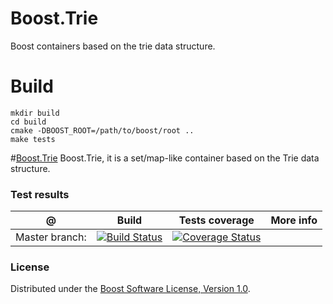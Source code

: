 # Boost.Trie

Boost containers based on the trie data structure.

# Build

    mkdir build
    cd build
    cmake -DBOOST_ROOT=/path/to/boost/root ..
    make tests


#[Boost.Trie](http://boost.org/libs/trie)
Boost.Trie, it is a set/map-like container based on the Trie data structure.

### Test results

@               | Build         | Tests coverage | More info
----------------|-------------- | -------------- |-----------
Master branch:  | [![Build Status](https://travis-ci.org/cosminBoaca/trie.svg?branch=master)](https://travis-ci.org/cosminBoaca/trie)  | [![Coverage Status](https://coveralls.io/repos/cosminBoaca/trie/badge.svg?branch=master&service=github)](https://coveralls.io/github/cosminBoaca/trie?branch=master)


### License

Distributed under the [Boost Software License, Version 1.0](http://boost.org/LICENSE_1_0.txt).
